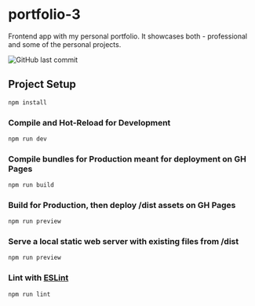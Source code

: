 # portfolio-3

Frontend app with my personal portfolio. It showcases both - professional and some of the personal projects.

![GitHub last commit](https://img.shields.io/github/last-commit/tonypanczenko/portfolio-3?color=brightgreen)

## Project Setup

```sh
npm install
```

### Compile and Hot-Reload for Development

```sh
npm run dev
```

### Compile bundles for Production meant for deployment on GH Pages

```sh
npm run build
```

### Build for Production, then deploy /dist assets on GH Pages

```sh
npm run preview
```

### Serve a local static web server with existing files from /dist

```sh
npm run preview
```

### Lint with [ESLint](https://eslint.org/)

```sh
npm run lint
```
